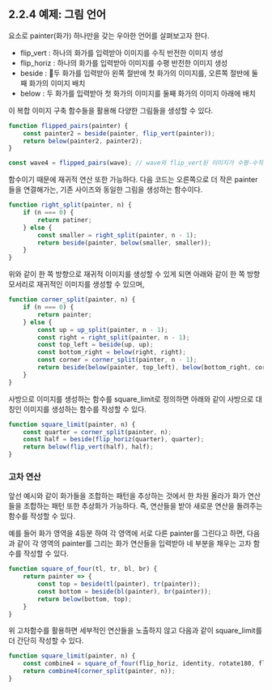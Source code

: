 ## 2.2.4 예제: 그림 언어

요소로 painter(화가) 하나만을 갖는 우아한 언어를 살펴보고자 한다.

- flip_vert : 하나의 화가를 입력받아 이미지를 수직 반전한 이미지 생성
- flip_horiz : 하나의 화가를 입력받아 이미지를 수평 반전한 이미지 생성
- beside : 두 화가를 입력받아 왼쪽 절반에 첫 화가의 이미지를, 오른쪽 절반에 둘째 화가의 이미지 배치
- below : 두 화가를 입력받아 첫 화가의 이미지를 둘째 화가의 이미지 아래에 배치

이 복합 이미지 구축 함수들을 활용해 다양한 그림들을 생성할 수 있다.

```js
function flipped_pairs(painter) {
	const painter2 = beside(painter, flip_vert(painter));
	return below(painter2, painter2);
}

const wave4 = flipped_pairs(wave); // wave와 flip_vert된 이미지가 수평-수직으로 연결되는 그림 생성
```

함수이기 때문에 재귀적 연산 또한 가능하다. 다음 코드는 오른쪽으로 더 작은 painter들을 연결해가는, 기존 사이즈와 동일한 그림을 생성하는 함수이다.

```js
function right_split(painter, n) {
	if (n === 0) {
		return patiner;
	} else {
		const smaller = right_split(painter, n - 1);
		return beside(painter, below(smaller, smaller));
	}
}
```

위와 같이 한 쪽 방향으로 재귀적 이미지를 생성할 수 있게 되면 아래와 같이 한 쪽 방향 모서리로 재귀적인 이미지를 생성할 수 있으며,

```js
function corner_split(painter, n) {
	if (n === 0) {
		return painter;
	} else {
		const up = up_split(painter, n - 1);
		const right = right_split(painter, n - 1);
		const top_left = beside(up, up);
		const bottom_right = below(right, right);
		const corner = corner_split(painter, n - 1);
		return beside(below(painter, top_left), below(bottom_right, corner));
	}
}
```

사방으로 이미지를 생성하는 함수를 square_limit로 정의하면 아래와 같이 사방으로 대칭인 이미지를 생성하는 함수를 작성할 수 있다.

```js
function square_limit(painter, n) {
	const quarter = corner_split(painter, n);
	const half = beside(flip_horiz(quarter), quarter);
	return below(flip_vert(half), half);
}
```

### 고차 연산

앞선 예시와 같이 화가들을 조합하는 패턴을 추상하는 것에서 한 차원 올라가 화가 연산들을 조합하는 패턴 또한 추상화가 가능하다. 즉, 연산들을 받아 새로운 연산을 돌려주는 함수를 작성할 수 있다.

예를 들어 화가 영역을 4등분 하여 각 영역에 서로 다른 painter를 그린다고 하면, 다음과 같이 각 영역의 painter를 그리는 화가 연산들을 입력받아 네 부분을 채우는 고차 함수를 작성할 수 있다.

```js
function square_of_four(tl, tr, bl, br) {
	return painter => {
		const top = beside(tl(painter), tr(painter));
		const bottom = beside(bl(painter), br(painter));
		return below(bottom, top);
	}
}
```

위 고차함수를 활용하면 세부적인 연산들을 노출하지 않고 다음과 같이 square_limit를 더 간단히 작성할 수 있다.

```js
function square_limit(painter, n) {
	const combine4 = square_of_four(flip_horiz, identity, rotate180, flip_vert);
	return combine4(corner_split(painter, n));
}
```
